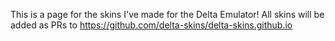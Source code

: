 This is a page for the skins I've made for the Delta Emulator! All skins will be added as PRs to https://github.com/delta-skins/delta-skins.github.io
